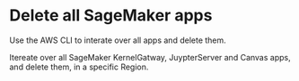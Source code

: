 # Delete all SageMaker apps

Use the AWS CLI to interate over all apps and delete them.

Itereate over all SageMaker KernelGatway, JuypterServer and Canvas apps, and delete them, in a specific Region.
